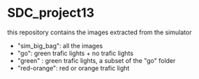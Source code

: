 # SDC_project13
this repository contains the images extracted from the simulator

- "sim_big_bag": all the images
- "go": green trafic lights + no trafic lights
- "green" : green trafic lights, a subset of the "go" folder 
- "red-orange": red or orange trafic light


